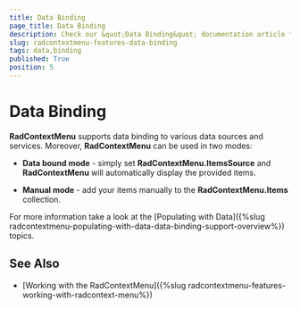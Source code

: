 ```yaml
---
title: Data Binding
page_title: Data Binding
description: Check our &quot;Data Binding&quot; documentation article for the RadContextMenu WPF control.
slug: radcontextmenu-features-data-binding
tags: data,binding
published: True
position: 5
---
```


# Data Binding

__RadContextMenu__ supports data binding to various data sources and services. Moreover, __RadContextMenu__ can be used in two modes:

* __Data bound mode__ - simply set __RadContextMenu.ItemsSource__ and __RadContextMenu__ will automatically display the provided items.

* __Manual mode__ - add your items manually to the __RadContextMenu.Items__ collection. 

For more information take a look at the [Populating with Data]({%slug radcontextmenu-populating-with-data-data-binding-support-overview%}) topics.

## See Also

 * [Working with the RadContextMenu]({%slug radcontextmenu-features-working-with-radcontext-menu%})